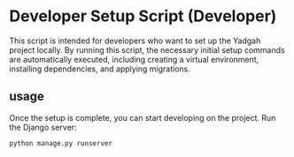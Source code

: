 # Developer Setup Script (Developer)

This script is intended for developers who want to set up the Yadgah project locally. By running this script, the necessary initial setup commands are automatically executed, including creating a virtual environment, installing dependencies, and applying migrations.

## usage

Once the setup is complete, you can start developing on the project. Run the Django server:

``` bash
python manage.py runserver
```

